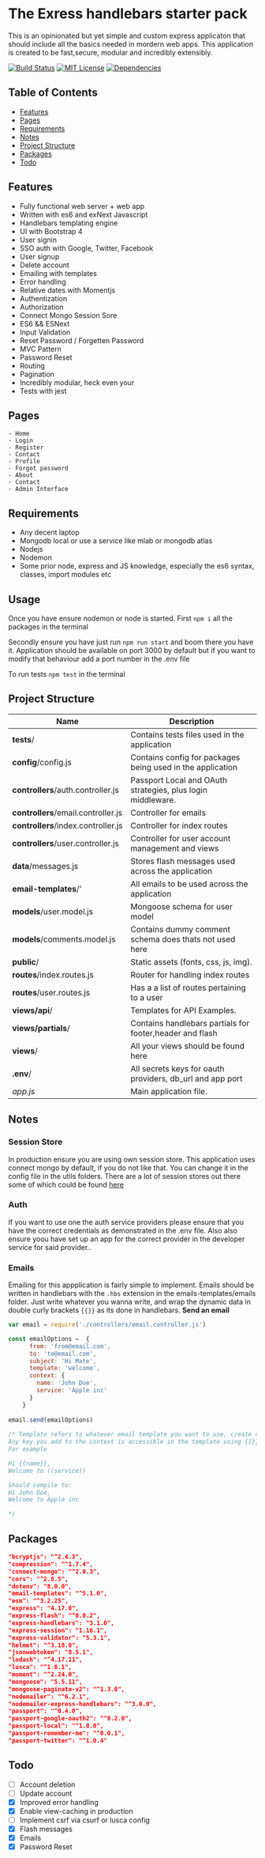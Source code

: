 # The Exress handlebars starter pack

This is an opinionated but yet simple and custom express applicaton that should include all the basics needed in mordern web apps. 
This application is created to be fast,secure, modular and incredibly extensibly. 

[![Build Status][build-badge]][build]
[![MIT License][license-badge]][license]
[![Dependencies][dependencies]][dependencies]




## Table of Contents

- [Features](#features)
- [Pages](#pages)
- [Requirements](#requirements)
- [Notes](#notes)
- [Project Structure](#projectstructure)
- [Packages](#packages)
- [Todo](#todo)


## Features

- Fully functional web server + web app
- Written with es6 and exNext Javascript
- Handlebars templating engine
- UI with Bootstrap 4
- User signin
- SSO auth with Google, Twitter, Facebook
- User signup
- Delete account
- Emailing with templates
- Error handling
- Relative dates with Momentjs
- Authentization
- Authorization
- Connect Mongo Session Sore
- ES6 && ESNext
- Input Validation
- Reset Password / Forgetten Password
- MVC Pattern 
- Password Reset
- Routing
- Pagination
- Incredibly modular, heck even your 
- Tests with jest


## Pages

```
- Home
- Login
- Register
- Contact
- Profile
- Forgot password
- About
- Contact
- Admin Interface
```

## Requirements

- Any decent laptop
- Mongodb local or use a service like mlab or mongodb atlas
- Nodejs
- Nodemon
- Some prior node, express and JS knowledge, especially the es6 syntax, classes, import modules etc

## Usage

Once you have ensure nodemon or node is started. First 
`npm i` all the packages in the terminal

Secondly ensure you have just run `npm run start` and boom there you have it. Application should be available 
on port 3000 by default but if you want to modify that behaviour add a port number in the .env file

To run tests `npm test` in the terminal 

## Project Structure


| Name                               | Description                                                  |
| ---------------------------------- | ------------------------------------------------------------ |
| **__tests__**/                     | Contains tests files used in the application                 |
| **config**/config.js               | Contains config for packages being used in the application   |
| **controllers**/auth.controller.js | Passport Local and OAuth strategies, plus login middleware.  |
| **controllers**/email.controller.js| Controller for emails                                        |
| **controllers**/index.controller.js| Controller for index routes                                  |
| **controllers**/user.controller.js | Controller for user account management and views             |
| **data**/messages.js               | Stores flash messages used across the application            |
| **email-templates**/'              | All emails to be used across the application                 |
| **models**/user.model.js           | Mongoose schema for user model                               |
| **models**/comments.model.js       | Contains dummy comment schema does thats not used here       |
| **public**/                        | Static assets (fonts, css, js, img).                         |
| **routes**/index.routes.js         | Router for handling index routes                             |
| **routes**/user.routes.js          | Has a a list of routes pertaining to a user                  |
| **views/api**/                     | Templates for API Examples.                                  |
| **views/partials**/                | Contains handlebars partials for footer,header and flash     |
| **views**/                         | All your views should be found here                          |
| **.env**/                          | All secrets keys for oauth providers, db_url and app port    |
| *app.js*                           | Main application file.                                       |----------------------------------------------------------------------------------------------------- 


## Notes

### Session Store
In production ensure you are using own session store. This application uses connect mongo by default, if you do not like that. You can change it in the config file in the utils folders. There are a lot of session stores out there some of which could be found [here](https://github.com/expressjs/session/blob/master/README.md)


### Auth 
If you want to use one the auth service providers please ensure that you have the correct credentials as demonstrated in the .env file. Also also ensure yoou have set up an app for the correct provider in the developer service for said provider..

### Emails
Emailing for this appplication is fairly simple to implement. Emails should be written in handlebars with the `.hbs` extension in the emails-templates/emails folder. Just write whatever you wanna write, and wrap the dynamic data in double curly brackets `{{}}` as its done in handlebars. 
**Send an email**

```js
var email = require('./controllers/email.controller.js')

const emailOptions =  {
      from: 'from@email.com',
      to: 'to@email.com',
      subject: 'Hi Mate',
      template: 'welcome', 
      context: {
        name: 'John Doe',
        service: 'Apple inc'
      }
    }
    
email.send(emailOptions)
    
/* Template refers to whatever email template you want to use, create one of your choice in the emails found//
Any key you add to the context is accessible in the template using {{}} 
For example

Hi {{name}},
Welcome to ((service)) 

Should compile to:
Hi John Doe,
Welcome to Apple inc

*/

```


## Packages


```json
"bcryptjs": "^2.4.3",
"compression": "^1.7.4",
"connect-mongo": "^2.0.3",
"cors": "^2.8.5",
"dotenv": "8.0.0",
"email-templates": "^5.1.0",
"esm": "^3.2.25",
"express": "4.17.0",
"express-flash": "^0.0.2",
"express-handlebars": "3.1.0",
"express-session": "1.16.1",
"express-validator": "5.3.1",
"helmet": "^3.18.0",
"jsonwebtoken": "8.5.1",
"lodash": "^4.17.11",
"lusca": "^1.6.1",
"moment": "^2.24.0",
"mongoose": "5.5.11",
"mongoose-paginate-v2": "^1.3.0",
"nodemailer": "^6.2.1",
"nodemailer-express-handlebars": "^3.0.0",
"passport": "^0.4.0",
"passport-google-oauth2": "^0.2.0",
"passport-local": "^1.0.0",
"passport-remember-me": "^0.0.1",
"passport-twitter": "^1.0.4"
```

## Todo

- [ ] Account deletion
- [ ] Update account
- [X] Improved error handling
- [X] Enable view-caching in production
- [ ] Implement csrf via csurf or lusca config
- [X] Flash messages
- [X] Emails
- [X] Password Reset

[build]: https://travis-ci.org/kennymark/Express-starter
[build-badge]: https://travis-ci.org/kennymark/Express-starter.svg?branch=master
[license-badge]: https://img.shields.io/npm/l/@testing-library/react.svg?style=flat-square
[license]: https://github.com/IQAndreas/markdown-licenses/blob/master/mit.md
[dependencies]: https://david-dm.org/kennymark/express-starter.svg

